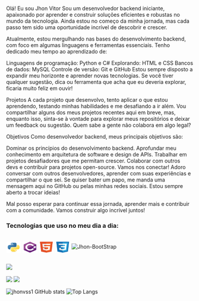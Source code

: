 ### 

Olá! Eu sou Jhon Vitor
Sou um desenvolvedor backend iniciante, apaixonado por aprender e construir soluções eficientes e robustas no mundo da tecnologia. Ainda estou no começo da minha jornada, mas cada passo tem sido uma oportunidade incrível de descobrir e crescer.

Atualmente, estou mergulhando nas bases do desenvolvimento backend, com foco em algumas linguagens e ferramentas essenciais. Tenho dedicado meu tempo ao aprendizado de:

Linguagens de programação: Python e C#
Explorando: HTML e CSS
Bancos de dados: MySQL
Controle de versão: Git e GitHub
Estou sempre disposto a expandir meu horizonte e aprender novas tecnologias. Se você tiver qualquer sugestão, dica ou ferramenta que acha que eu deveria explorar, ficaria muito feliz em ouvir!

Projetos
A cada projeto que desenvolvo, tento aplicar o que estou aprendendo, testando minhas habilidades e me desafiando a ir além. Vou compartilhar alguns dos meus projetos recentes aqui em breve, mas, enquanto isso, sinta-se à vontade para explorar meus repositórios e deixar um feedback ou sugestão. Quem sabe a gente não colabora em algo legal?

Objetivos
Como desenvolvedor backend, meus principais objetivos são:

Dominar os princípios do desenvolvimento backend.
Aprofundar meu conhecimento em arquitetura de software e design de APIs.
Trabalhar em projetos desafiadores que me permitam crescer.
Colaborar com outros devs e contribuir para projetos open-source.
Vamos nos conectar!
Adoro conversar com outros desenvolvedores, aprender com suas experiências e compartilhar o que sei. Se quiser bater um papo, me manda uma mensagem aqui no GitHub ou pelas minhas redes sociais. Estou sempre aberto a trocar ideias!

Mal posso esperar para continuar essa jornada, aprender mais e contribuir com a comunidade. Vamos construir algo incrível juntos!

<h3>Tecnologias que uso no meu dia a dia:</h3>
<div style="display: inline_block"><br>
  <img align="center" alt="Jhon-Python" height="30" width="40" src="https://raw.githubusercontent.com/devicons/devicon/master/icons/python/python-original.svg">
   <img align="center" alt="Jhon-Csharp" height="30" width="40" src="https://raw.githubusercontent.com/devicons/devicon/master/icons/csharp/csharp-original.svg">
  <img align="center" alt="Jhon-HTML" height="30" width="40" src="https://raw.githubusercontent.com/devicons/devicon/master/icons/html5/html5-original.svg">
  <img align="center" alt="Jhon-CSS" height="30" width="40" src="https://raw.githubusercontent.com/devicons/devicon/master/icons/css3/css3-original.svg">
  <img aling="center" alt="Jhon-BootStrap" height="30" width="40" src="https://cdn.jsdelivr.net/gh/devicons/devicon@latest/icons/bootstrap/bootstrap-original-wordmark.svg" />
          
</div>
  
  ##
 
<div>
 <a href="https://discord.gg/j5MhStJf" target='_blank'><img src="https://img.shields.io/badge/Discord-7289DA?style=for-the-badge&logo=discord&logoColor=white" target="_blank"></a> 

  <a href = "jhonsilva.vs1@gmail.com"><img src="https://img.shields.io/badge/-Gmail-%23333?style=for-the-badge&logo=gmail&logoColor=white" target="_blank"></a>
  <a href="https://www.linkedin.com/in/jhon-vitor-82566a219/" target='_blank'><img src="https://img.shields.io/badge/-LinkedIn-%230077B5?style=for-the-badge&logo=linkedin&logoColor=white" target="_blank"></a> 
  
</div>

![jhonvss1 GitHub stats](https://github-readme-stats.vercel.app/api?username=jhonvss1&show_icons=true&theme=tokyonight)
![Top Langs](https://github-readme-stats.vercel.app/api/top-langs/?username=jhonvss1&layout=compact)
